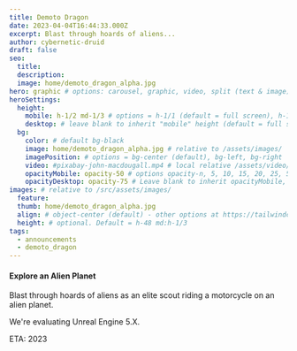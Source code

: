 ```yaml
---
title: Demoto Dragon
date: 2023-04-04T16:44:33.000Z
excerpt: Blast through hoards of aliens...
author: cybernetic-druid
draft: false
seo:
  title:
  description:
  image: home/demoto_dragon_alpha.jpg
hero: graphic # options: carousel, graphic, video, split (text & image)
heroSettings:
  height:
    mobile: h-1/2 md-1/3 # options = h-1/1 (default = full screen), h-1/2, h-1/3, h-3/4, h-9/10, h-48 (12rem, 192px), h-56 (14rem, 224px), h-64 (16rem, 256px)
    desktop: # leave blank to inherit "mobile" height (default = full screen)
  bg:
    color: # default bg-black
    image: home/demoto_dragon_alpha.jpg # relative to /assets/images/
    imagePosition: # options = bg-center (default), bg-left, bg-right
    video: #pixabay-john-macdougall.mp4 # local relative /assets/video/, or full https://... if remote?
    opacityMobile: opacity-50 # options opacity-n, 5, 10, 15, 20, 25, 50, 75, 100 (default)
    opacityDesktop: opacity-75 # Leave blank to inherit opacityMobile, use same options as opacityMobile
images: # relative to /src/assets/images/
  feature:
  thumb: home/demoto_dragon_alpha.jpg
  align: # object-center (default) - other options at https://tailwindcss.com/docs/object-position
  height: # optional. Default = h-48 md:h-1/3
tags:
  - announcements
  - demoto_dragon
---
```


#### Explore an Alien Planet

Blast through hoards of aliens as an elite scout riding a motorcycle on an alien planet.

We're evaluating Unreal Engine 5.X.

ETA: 2023